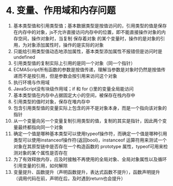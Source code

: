 # 4. 变量、作用域和内存问题

1. 基本类型值和引用类型值；基本数据类型是按值访问的，引用类型的值是保存在内存中的对象，js不允许直接访问内存中的位置，即不能直接操作对象的内存空间，操作对象时，当复制 保存着对象 的某个变量时，操作的是对象的引用，为对象添加属性时，操作的是实际的对象
2. 只能给引用类型值动态地添加属性，基本类型添加属性不报错但是访问时是undefined
3. 引用类型值的复制实际上引用的是同一个对象（同一个指针）
4. ECMAScript所有函数的参数是按值传递，理解当参数是对象时仍然是按值传递而不是按引用，但是参数会按引用来访问这个对象
5. 执行环境与作用域
6. JavaScript没有块级作用域；if 和 for {}里的变量全局能访问
7. 基本类型值在内存中占据固定大小的空间，被保存在栈内存中
8. 引用类型的值时对象，保存在堆内存中
9. 包含引用类型值的变量实际上包含的并不是对象本身，而是一个指向该对象的指针
10. 从一个变量向另一个变量复制引用类型的值，复制的其实是指针，因此两个变量最终都指向同一个对象
11. 确定一个值是哪种基本类型可以使用typeof操作符，而确定一个值是哪种引用类型可以使用instanceof操作符\(返回bool\)，instanceof 运算符用来测试一个对象在其原型链中是否存在一个构造函数的 prototype 属性，typeof可用来检测对象的某个属性是否存在
12. 为了有效释放内存，应及时接触不再使用的全局对象、全局对象属性以及循环引用变量的引用，如何解除
13. 变量提升、函数提升（声明函数提升，表达式函数不提升），函数声明提升（调用代码在前，声明在后，及时遇到return也会提升）

